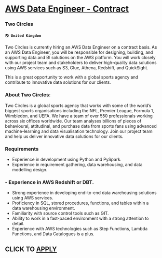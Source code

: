# [AWS Data Engineer - Contract](https://www.remotewlb.com/apply/aws-data-engineer-contract)  
### Two Circles  
#### `🌎 United Kingdom`  

Two Circles is currently hiring an AWS Data Engineer on a contract basis. As an AWS Data Engineer, you will be responsible for designing, building, and supporting data and BI solutions on the AWS platform. You will work closely with our project team and stakeholders to deliver high-quality data solutions using AWS services such as S3, Glue, Athena, Redshift, and QuickSight.

This is a great opportunity to work with a global sports agency and contribute to innovative data solutions for our clients.

### About Two Circles:

Two Circles is a global sports agency that works with some of the world’s biggest sports organisations including the NFL, Premier League, Formula 1, Wimbledon, and UEFA. We have a team of over 550 professionals working across six offices worldwide. Our team analyses billions of pieces of behavioural, attitudinal, and purchase data from sports fans using advanced machine-learning and data visualisation technology. Join our project team and help us deliver innovative data solutions for our clients.

### Requirements

  * Experience in development using Python and PySpark. 
  * Experience in requirement gathering, data warehousing, and data modelling design. 

### \- Experience in AWS Redshift or DBT.

  * Strong experience in developing end-to-end data warehousing solutions using AWS services. 
  * Proficiency in SQL, stored procedures, functions, and tables within a data warehousing environment. 
  * Familiarity with source control tools such as GIT. 
  * Ability to work in a fast-paced environment with a strong attention to detail. 
  * Experience with AWS technologies such as Step Functions, Lambda Functions, and Data Catalogues is a plus. 

  
## CLICK TO [APPLY](https://www.remotewlb.com/apply/aws-data-engineer-contract)

